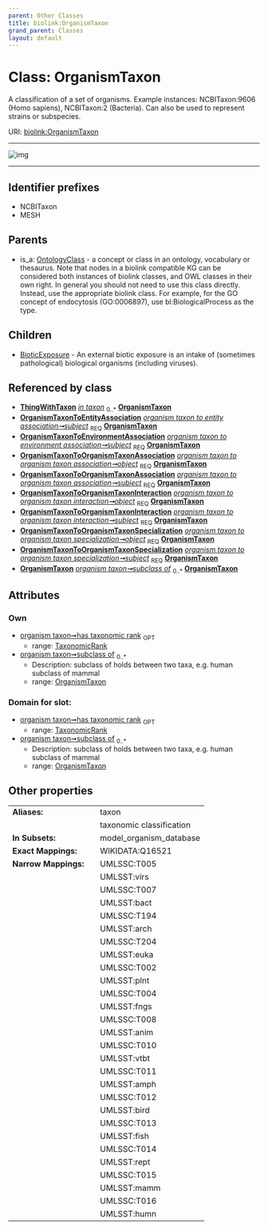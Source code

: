 ```yaml
---
parent: Other Classes
title: biolink:OrganismTaxon
grand_parent: Classes
layout: default
---
```


# Class: OrganismTaxon


A classification of a set of organisms. Example instances: NCBITaxon:9606 (Homo sapiens), NCBITaxon:2 (Bacteria). Can also be used to represent strains or subspecies.

URI: [biolink:OrganismTaxon](https://w3id.org/biolink/vocab/OrganismTaxon)


---

![img](http://yuml.me/diagram/nofunky;dir:TB/class/[ThingWithTaxon],[TaxonomicRank],[OrganismTaxonToOrganismTaxonSpecialization],[OrganismTaxonToOrganismTaxonInteraction],[OrganismTaxonToOrganismTaxonAssociation],[OrganismTaxonToEnvironmentAssociation],[OrganismTaxonToEntityAssociation],[OrganismTaxon]%3Csubclass%20of%200..%2A-++[OrganismTaxon],[TaxonomicRank]%3Chas%20taxonomic%20rank%200..1-++[OrganismTaxon],[ThingWithTaxon]++-%20in%20taxon%200..%2A%3E[OrganismTaxon],[OrganismTaxonToEntityAssociation]++-%20subject%201..1%3E[OrganismTaxon],[OrganismTaxonToEnvironmentAssociation]++-%20subject%201..1%3E[OrganismTaxon],[OrganismTaxonToOrganismTaxonAssociation]++-%20object%201..1%3E[OrganismTaxon],[OrganismTaxonToOrganismTaxonAssociation]++-%20subject%201..1%3E[OrganismTaxon],[OrganismTaxonToOrganismTaxonInteraction]++-%20object%201..1%3E[OrganismTaxon],[OrganismTaxonToOrganismTaxonInteraction]++-%20subject%201..1%3E[OrganismTaxon],[OrganismTaxonToOrganismTaxonSpecialization]++-%20object%201..1%3E[OrganismTaxon],[OrganismTaxonToOrganismTaxonSpecialization]++-%20subject%201..1%3E[OrganismTaxon],[OrganismTaxon]%5E-[BioticExposure],[OntologyClass]%5E-[OrganismTaxon],[OntologyClass],[BioticExposure])

---


## Identifier prefixes

 * NCBITaxon
 * MESH

## Parents

 *  is_a: [OntologyClass](OntologyClass.md) - a concept or class in an ontology, vocabulary or thesaurus. Note that nodes in a biolink compatible KG can be considered both instances of biolink classes, and OWL classes in their own right. In general you should not need to use this class directly. Instead, use the appropriate biolink class. For example, for the GO concept of endocytosis (GO:0006897), use bl:BiologicalProcess as the type.

## Children

 * [BioticExposure](BioticExposure.md) - An external biotic exposure is an intake of (sometimes pathological) biological organisms (including viruses).

## Referenced by class

 *  **[ThingWithTaxon](ThingWithTaxon.md)** *[in taxon](in_taxon.md)*  <sub>0..*</sub>  **[OrganismTaxon](OrganismTaxon.md)**
 *  **[OrganismTaxonToEntityAssociation](OrganismTaxonToEntityAssociation.md)** *[organism taxon to entity association➞subject](organism_taxon_to_entity_association_subject.md)*  <sub>REQ</sub>  **[OrganismTaxon](OrganismTaxon.md)**
 *  **[OrganismTaxonToEnvironmentAssociation](OrganismTaxonToEnvironmentAssociation.md)** *[organism taxon to environment association➞subject](organism_taxon_to_environment_association_subject.md)*  <sub>REQ</sub>  **[OrganismTaxon](OrganismTaxon.md)**
 *  **[OrganismTaxonToOrganismTaxonAssociation](OrganismTaxonToOrganismTaxonAssociation.md)** *[organism taxon to organism taxon association➞object](organism_taxon_to_organism_taxon_association_object.md)*  <sub>REQ</sub>  **[OrganismTaxon](OrganismTaxon.md)**
 *  **[OrganismTaxonToOrganismTaxonAssociation](OrganismTaxonToOrganismTaxonAssociation.md)** *[organism taxon to organism taxon association➞subject](organism_taxon_to_organism_taxon_association_subject.md)*  <sub>REQ</sub>  **[OrganismTaxon](OrganismTaxon.md)**
 *  **[OrganismTaxonToOrganismTaxonInteraction](OrganismTaxonToOrganismTaxonInteraction.md)** *[organism taxon to organism taxon interaction➞object](organism_taxon_to_organism_taxon_interaction_object.md)*  <sub>REQ</sub>  **[OrganismTaxon](OrganismTaxon.md)**
 *  **[OrganismTaxonToOrganismTaxonInteraction](OrganismTaxonToOrganismTaxonInteraction.md)** *[organism taxon to organism taxon interaction➞subject](organism_taxon_to_organism_taxon_interaction_subject.md)*  <sub>REQ</sub>  **[OrganismTaxon](OrganismTaxon.md)**
 *  **[OrganismTaxonToOrganismTaxonSpecialization](OrganismTaxonToOrganismTaxonSpecialization.md)** *[organism taxon to organism taxon specialization➞object](organism_taxon_to_organism_taxon_specialization_object.md)*  <sub>REQ</sub>  **[OrganismTaxon](OrganismTaxon.md)**
 *  **[OrganismTaxonToOrganismTaxonSpecialization](OrganismTaxonToOrganismTaxonSpecialization.md)** *[organism taxon to organism taxon specialization➞subject](organism_taxon_to_organism_taxon_specialization_subject.md)*  <sub>REQ</sub>  **[OrganismTaxon](OrganismTaxon.md)**
 *  **[OrganismTaxon](OrganismTaxon.md)** *[organism taxon➞subclass of](organism_taxon_subclass_of.md)*  <sub>0..*</sub>  **[OrganismTaxon](OrganismTaxon.md)**

## Attributes


### Own

 * [organism taxon➞has taxonomic rank](organism_taxon_has_taxonomic_rank.md)  <sub>OPT</sub>
     * range: [TaxonomicRank](TaxonomicRank.md)
 * [organism taxon➞subclass of](organism_taxon_subclass_of.md)  <sub>0..*</sub>
     * Description: subclass of holds between two taxa, e.g. human subclass of mammal
     * range: [OrganismTaxon](OrganismTaxon.md)

### Domain for slot:

 * [organism taxon➞has taxonomic rank](organism_taxon_has_taxonomic_rank.md)  <sub>OPT</sub>
     * range: [TaxonomicRank](TaxonomicRank.md)
 * [organism taxon➞subclass of](organism_taxon_subclass_of.md)  <sub>0..*</sub>
     * Description: subclass of holds between two taxa, e.g. human subclass of mammal
     * range: [OrganismTaxon](OrganismTaxon.md)

## Other properties

|  |  |  |
| --- | --- | --- |
| **Aliases:** | | taxon |
|  | | taxonomic classification |
| **In Subsets:** | | model_organism_database |
| **Exact Mappings:** | | WIKIDATA:Q16521 |
| **Narrow Mappings:** | | UMLSSC:T005 |
|  | | UMLSST:virs |
|  | | UMLSSC:T007 |
|  | | UMLSST:bact |
|  | | UMLSSC:T194 |
|  | | UMLSST:arch |
|  | | UMLSSC:T204 |
|  | | UMLSST:euka |
|  | | UMLSSC:T002 |
|  | | UMLSST:plnt |
|  | | UMLSSC:T004 |
|  | | UMLSST:fngs |
|  | | UMLSSC:T008 |
|  | | UMLSST:anim |
|  | | UMLSSC:T010 |
|  | | UMLSST:vtbt |
|  | | UMLSSC:T011 |
|  | | UMLSST:amph |
|  | | UMLSSC:T012 |
|  | | UMLSST:bird |
|  | | UMLSSC:T013 |
|  | | UMLSST:fish |
|  | | UMLSSC:T014 |
|  | | UMLSST:rept |
|  | | UMLSSC:T015 |
|  | | UMLSST:mamm |
|  | | UMLSSC:T016 |
|  | | UMLSST:humn |

